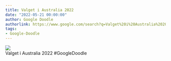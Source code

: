 ```yaml
---
title: Valget i Australia 2022
date: "2022-05-21 00:00:00"
author: Google Doodle
authorlink: https://www.google.com/search?q=Valget%20i%20Australia%202022
tags:
- Google-Doodle
---
```

<img src="https://www.google.com/logos/doodles/2022/australia-elections-2022-6753651837109781-l.png" referrerpolicy="no-referrer"><br>Valget i Australia 2022 #GoogleDoodle